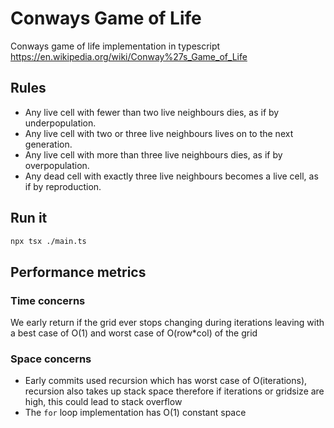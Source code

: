 # Conways Game of Life

Conways game of life implementation in typescript
https://en.wikipedia.org/wiki/Conway%27s_Game_of_Life

## Rules

- Any live cell with fewer than two live neighbours dies, as if by underpopulation.
- Any live cell with two or three live neighbours lives on to the next generation.
- Any live cell with more than three live neighbours dies, as if by overpopulation.
- Any dead cell with exactly three live neighbours becomes a live cell, as if by reproduction.

## Run it

```sh
npx tsx ./main.ts
```

## Performance metrics

### Time concerns

We early return if the grid ever stops changing during iterations leaving with a best case of O(1) and worst case of O(row\*col) of the grid

### Space concerns

- Early commits used recursion which has worst case of O(iterations), recursion also takes up stack space therefore if iterations or gridsize are high, this could lead to stack overflow
- The `for` loop implementation has O(1) constant space
